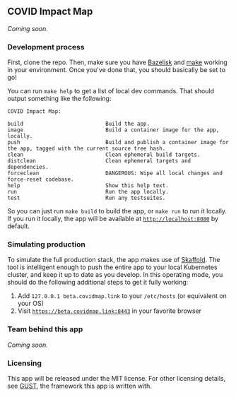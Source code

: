 
## COVID Impact Map

*Coming soon.*


### Development process

First, clone the repo. Then, make sure you have [Bazelisk](https://github.com/bazelbuild/bazelisk) and [make](https://www.gnu.org/software/make/) working in your environment. Once you've done that, you should basically be set to go!

You can run `make help` to get a list of local dev commands. That should output something like the following:

```
COVID Impact Map:

build                          Build the app.
image                          Build a container image for the app, locally.
push                           Build and publish a container image for the app, tagged with the current source tree hash.
clean                          Clean ephemeral build targets.
distclean                      Clean ephemeral targets and dependencies.
forceclean                     DANGEROUS: Wipe all local changes and force-reset codebase.
help                           Show this help text.
run                            Run the app locally.
test                           Run any testsuites.
```

So you can just run `make build` to build the app, or `make run` to run it locally. If you run it locally, the app will be available at [`http://localhost:8080`](http://localhost:8080) by default.


### Simulating production

To simulate the full production stack, the app makes use of [Skaffold](https://skaffold.dev/). The tool is intelligent enough to push the entire app to your local Kubernetes cluster, and keep it up to date as you develop. In this operating mode, you should do the following additional steps to get it fully working:

1. Add `127.0.0.1 beta.covidmap.link` to your `/etc/hosts` (or equivalent on your OS)
2. Visit [`https://beta.covidmap.link:8443`](https://beta.covidmap.link:8443) in your favorite browser



### Team behind this app

*Coming soon.*


### Licensing

This app will be released under the MIT license. For other licensing details, see [GUST](https://github.com/sgammon/gust), the framework this app is written with.

